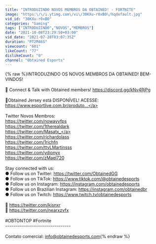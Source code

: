 ```yaml
---
title: "INTRODUZINDO NOVOS MEMBROS DA OBTAINED! - FORTNITE"
image: "https:\/\/i.ytimg.com\/vi\/30KXu-r0xB0\/hqdefault.jpg"
vid_id: "30KXu-r0xB0"
categories: "Gaming"
tags: ["INTRODUZINDO","NOVOS","MEMBROS"]
date: "2021-10-08T23:29:50+03:00"
vid_date: "2021-07-28T03:07:35Z"
duration: "PT2M46S"
viewcount: "601"
likeCount: "77"
dislikeCount: "0"
channel: "Obtained Esports"
---
```

{% raw %}INTRODUZINDO OS NOVOS MEMBROS DA OBTAINED! BEM-VINDOS! <br /><br />📲 Connect &amp; Talk with Obtained members! <a rel="nofollow" target="blank" href="https://discord.gg/kNv4RjPg">https://discord.gg/kNv4RjPg</a> <br /><br />👕Obtained Jersey está DISPONÍVEL! ACESSE: <br /><a rel="nofollow" target="blank" href="https://www.esportlive.com.br/produto...">https://www.esportlive.com.br/produto...</a><br /><br />Twitter Novos Membros: <br /><a rel="nofollow" target="blank" href="https://twitter.com/nowayyfps">https://twitter.com/nowayyfps</a> <br /><a rel="nofollow" target="blank" href="https://twitter.com/1therealdark">https://twitter.com/1therealdark</a> <br /><a rel="nofollow" target="blank" href="https://twitter.com/Masatx_">https://twitter.com/Masatx_</a> <br /><a rel="nofollow" target="blank" href="https://twitter.com/richardolass">https://twitter.com/richardolass</a> <br /><a rel="nofollow" target="blank" href="https://twitter.com/1richfn">https://twitter.com/1richfn</a> <br /><a rel="nofollow" target="blank" href="https://twitter.com/ttvLMartinsss">https://twitter.com/ttvLMartinsss</a> <br /><a rel="nofollow" target="blank" href="https://twitter.com/ydionyx">https://twitter.com/ydionyx</a> <br /><a rel="nofollow" target="blank" href="https://twitter.com/zMael720">https://twitter.com/zMael720</a> <br /><br />Stay connected with us:  <br />●  Follow us on Twitter: <a rel="nofollow" target="blank" href="https://twitter.com/ObtainedGG">https://twitter.com/ObtainedGG</a><br />●  Follow us on TikTok: <a rel="nofollow" target="blank" href="https://www.tiktok.com/@obtainedesports">https://www.tiktok.com/@obtainedesports</a><br />●  Follow us on Instagram: <a rel="nofollow" target="blank" href="https://instagram.com/obtainedesports">https://instagram.com/obtainedesports</a><br />●  Follow us on Brazilian Instagram: <a rel="nofollow" target="blank" href="https://instagram.com/obtainedbr">https://instagram.com/obtainedbr</a><br />●  Follow us on Twitch: <a rel="nofollow" target="blank" href="https://www.twitch.tv/obtainedesports">https://www.twitch.tv/obtainedesports</a> <br /><br />🎨 <a rel="nofollow" target="blank" href="https://twitter.com/kisnxr">https://twitter.com/kisnxr</a> <br />🎥 <a rel="nofollow" target="blank" href="https://twitter.com/nearxzvfx">https://twitter.com/nearxzvfx</a> <br /><br />#OBTONTOP #Fortnite  <br />--------------------------------- <br /><br />Contato comercial: info@obtainedesports.com{% endraw %}
